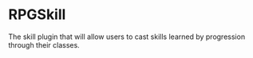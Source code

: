 # RPGSkill
The skill plugin that will allow users to cast skills learned by progression through their classes.
